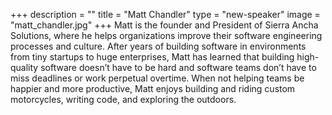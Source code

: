 +++
description = ""
title = "Matt Chandler"
type = "new-speaker"
image = "matt_chandler.jpg"
+++
Matt is the founder and President of Sierra Ancha Solutions, where he helps organizations improve their software engineering processes and culture. After years of building software in environments from tiny startups to huge enterprises, Matt has learned that building high-quality software doesn’t have to be hard and software teams don’t have to miss deadlines or work perpetual overtime. When not helping teams be happier and more productive, Matt enjoys building and riding custom motorcycles, writing code, and exploring the outdoors.